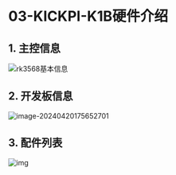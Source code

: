 # 03-KICKPI-K1B硬件介绍



## 1. 主控信息

![rk3568基本信息](http://tanzhtanzh.oss-cn-shenzhen.aliyuncs.com/img/rk3568bd.png)



## 2. 开发板信息

![image-20240420175652701](http://tanzhtanzh.oss-cn-shenzhen.aliyuncs.com/img/image-20240420175652701.png)



## 3. 配件列表

![img](http://tanzhtanzh.oss-cn-shenzhen.aliyuncs.com/img/O1CN01fnKIlL29djThiLgdR_!!2216870748091.jpg)
